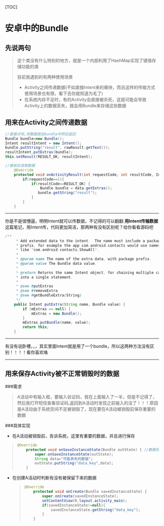 [TOC]

# 安卓中的Bundle

## 先说两句

> 这个类没有什么特别的地方，就是一个内部利用了HashMap实现了键值存储功能的类
>
> 目前我遇到的有两种使用场景
>
> + Activity之间传递数据(不如直接Intent来的痛快，而且这样的传输方式使用场景也有限，看下去你就知道为毛了)
> + 在系统内存不足时，有的Activity会直接被杀死，这就可能会导致Activity上的数据丢失，就会用Bundle来存储这些数据

## 用来在Activity之间传递数据

~~~java
//直接点吧,将数据放在bundle中然后返回
Bundle bundle=new Bundle();
Intent resultIntent = new Intent();
bundle.putString("result", rawResult.getText());
resultIntent.putExtras(bundle);
this.setResult(RESULT_OK, resultIntent);

//接收后读取数据
    @Override
    protected void onActivityResult(int requestCode, int resultCode, Intent data) {
        if(requestCode==1){
            if(resultCode==RESULT_OK) {
                Bundle bundle = data.getExtras();
			   bundle.getString("result");
            }
        }
    }
~~~

---

你是不是很懵逼，明明Intent就可以传数据，不记得的可以翻翻 **用Intent传输数据** 这篇笔记，用Intent传，代码更加简洁，那两种有没有区别呢？给你看看源码吧

~~~java
/**
     * Add extended data to the intent.  The name must include a package
     * prefix, for example the app com.android.contacts would use names
     * like "com.android.contacts.ShowAll".
     *
     * @param name The name of the extra data, with package prefix.
     * @param value The Bundle data value.
     *
     * @return Returns the same Intent object, for chaining multiple calls
     * into a single statement.
     *
     * @see #putExtras
     * @see #removeExtra
     * @see #getBundleExtra(String)
     */
    public Intent putExtra(String name, Bundle value) {
        if (mExtras == null) {
            mExtras = new Bundle();
        }
        mExtras.putBundle(name, value);
        return this;
    }
~~~

---

有没有说卧槽，，，其实里面Intent就是用了一个bundle，所以这两种方法没有区别！！！！看你喜欢咯

---

## 用来保存Activity被不正常销毁时的数据

###需求

> A活动中有输入框，要输入验证码，我在上面输入了一半，但是不记得了，然后我打开短信查看验证码,返回到A活动时发现之前输入的没了！！！原因是A活动由于系统空间不足被销毁了，现在要在A活动被销毁前保存重要的数据

###具体实现

- 在A活动被销毁前，告诉系统，这里有重要的数据，并且进行保存

> ```java
> @Override
>     protected void onSaveInstanceState(Bundle outState) { //数据将保存在Bundle的对象中
>         super.onSaveInstanceState(outState);
>         String data="可能丢失的数据";
>         outState.putString("data_key",data);
>     }
> ```

- 在创建A活动时判断有没有被保留下来的数据

  > ```java
  > @Override
  >     protected void onCreate(Bundle savedInstanceState) {
  >         super.onCreate(savedInstanceState);
  >         setContentView(R.layout.activity_main);
  >         if(savedInstanceState!=null){
  >             savedInstanceState.getString("data_key");
  >         }
  >     }
  > ```

## 